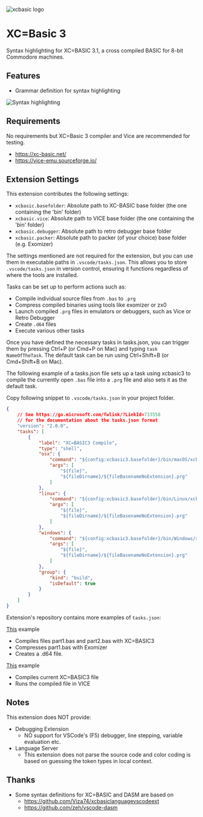![xcbasic logo](https://raw.githubusercontent.com/orlof/xcb3-vscode-ext/main/images/icon.png)

# XC=Basic 3

Syntax highlighting for XC=BASIC 3.1, a cross compiled BASIC for 8-bit Commodore machines.

## Features

* Grammar definition for syntax highlighting

![Syntax highlighting](https://raw.githubusercontent.com/orlof/xcb3-vscode-ext/main/images/syntaxhighlighting.png)

## Requirements

No requirements but XC=Basic 3 compiler and Vice are recommended for testing.
* https://xc-basic.net/
* https://vice-emu.sourceforge.io/

## Extension Settings

This extension contributes the following settings:

* `xcbasic.basefolder`: Absolute path to XC-BASIC base folder (the one containing the 'bin' folder)
* `xcbasic.vice`: Absolute path to VICE base folder (the one containing the 'bin' folder)
* `xcbasic.debugger`: Absolute path to retro debugger base folder
* `xcbasic.packer`: Absolute path to packer (of your choice) base folder (e.g. Exomizer)

The settings mentioned are not required for the extension, but you can use them in executable paths in `.vscode/tasks.json`. This allows you to store `.vscode/tasks.json` in version control, ensuring it functions regardless of where the tools are installed.

Tasks can be set up to perform actions such as:

* Compile individual source files from `.bas` to `.prg`
* Compress compiled binaries using tools like exomizer or zx0
* Launch compiled `.prg` files in emulators or debuggers, such as Vice or Retro Debugger
* Create `.d64` files
* Execute various other tasks

Once you have defined the necessary tasks in tasks.json, you can trigger them by pressing Ctrl+P (or Cmd+P on Mac) and typing `task NameOfTheTask`. The default task can be run using Ctrl+Shift+B (or Cmd+Shift+B on Mac).

The following example of a tasks.json file sets up a task using xcbasic3 to compile the currently open `.bas` file into a `.prg` file and also sets it as the default task.

Copy following snippet to `.vscode/tasks.json` in your project folder.
```json
{
    // See https://go.microsoft.com/fwlink/?LinkId=733558
    // for the documentation about the tasks.json format
    "version": "2.0.0",
    "tasks": [
        {
            "label": "XC=BASIC3 Compile",
            "type": "shell",
            "osx": {
                "command": "${config:xcbasic3.basefolder}/bin/macOS/xcbasic3",
                "args": [
                    "${file}",
                    "${fileDirname}/${fileBasenameNoExtension}.prg"
                ]
            },
            "linux": {
                "command": "${config:xcbasic3.basefolder}/bin/Linux/xcbasic3",
                "args": [
                    "${file}",
                    "${fileDirname}/${fileBasenameNoExtension}.prg"
                ]
            },
            "windows": {
                "command": "${config:xcbasic3.basefolder}/bin/Windows/xcbasic3.exe",
                "args": [
                    "${file}",
                    "${fileDirname}/${fileBasenameNoExtension}.prg"
                ]
            },
            "group": {
                "kind": "build",
                "isDefault": true
            }
        }
    ]
}
```

Extension's repository contains more examples of `tasks.json`:

[This](https://github.com/orlof/xcb3-vscode-ext/tree/main/example_vscode/example1_tasks.json) example
 - Compiles files part1.bas and part2.bas with XC=BASIC3
 - Compresses part1.bas with Exomizer
 - Creates a .d64 file.

[This](https://github.com/orlof/xcb3-vscode-ext/tree/main/example_vscode/example2_tasks.json) example
 - Compiles current XC=BASIC3 file
 - Runs the compiled file in VICE

## Notes

This extension does NOT provide:
* Debugging Extension
  * NO support for VSCode's (F5) debugger, line stepping, variable evaluation etc.
* Language Server
  * This extension does not parse the source code and color coding is based on guessing the token types in local context.

## Thanks

* Some syntax definitions for XC=BASIC and DASM are based on
  *  https://github.com/Viza74/xcbasiclanguagevscodeext
  *  https://github.com/zeh/vscode-dasm
